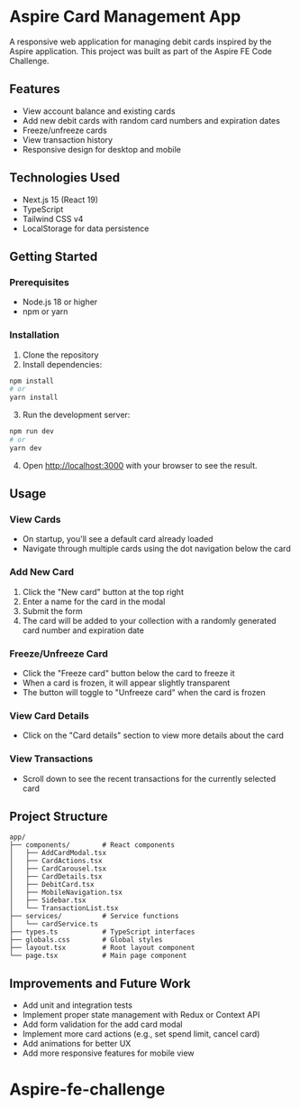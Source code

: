 # Aspire Card Management App

A responsive web application for managing debit cards inspired by the Aspire application. This project was built as part of the Aspire FE Code Challenge.

## Features

- View account balance and existing cards
- Add new debit cards with random card numbers and expiration dates
- Freeze/unfreeze cards
- View transaction history
- Responsive design for desktop and mobile

## Technologies Used

- Next.js 15 (React 19)
- TypeScript
- Tailwind CSS v4
- LocalStorage for data persistence

## Getting Started

### Prerequisites

- Node.js 18 or higher
- npm or yarn

### Installation

1. Clone the repository
2. Install dependencies:

```bash
npm install
# or
yarn install
```

3. Run the development server:

```bash
npm run dev
# or
yarn dev
```

4. Open [http://localhost:3000](http://localhost:3000) with your browser to see the result.

## Usage

### View Cards

- On startup, you'll see a default card already loaded
- Navigate through multiple cards using the dot navigation below the card

### Add New Card

1. Click the "New card" button at the top right
2. Enter a name for the card in the modal
3. Submit the form
4. The card will be added to your collection with a randomly generated card number and expiration date

### Freeze/Unfreeze Card

- Click the "Freeze card" button below the card to freeze it
- When a card is frozen, it will appear slightly transparent
- The button will toggle to "Unfreeze card" when the card is frozen

### View Card Details

- Click on the "Card details" section to view more details about the card

### View Transactions

- Scroll down to see the recent transactions for the currently selected card

## Project Structure

```
app/
├── components/        # React components
│   ├── AddCardModal.tsx
│   ├── CardActions.tsx
│   ├── CardCarousel.tsx
│   ├── CardDetails.tsx
│   ├── DebitCard.tsx
│   ├── MobileNavigation.tsx
│   ├── Sidebar.tsx
│   └── TransactionList.tsx
├── services/          # Service functions
│   └── cardService.ts
├── types.ts           # TypeScript interfaces
├── globals.css        # Global styles
├── layout.tsx         # Root layout component
└── page.tsx           # Main page component
```

## Improvements and Future Work

- Add unit and integration tests
- Implement proper state management with Redux or Context API
- Add form validation for the add card modal
- Implement more card actions (e.g., set spend limit, cancel card)
- Add animations for better UX
- Add more responsive features for mobile view
# Aspire-fe-challenge
